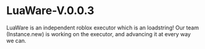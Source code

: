 # LuaWare-V.0.0.3
LuaWare is an independent roblox executor which is an loadstring! Our team (Instance.new) is working on the executor, and advancing it at every way we can.
